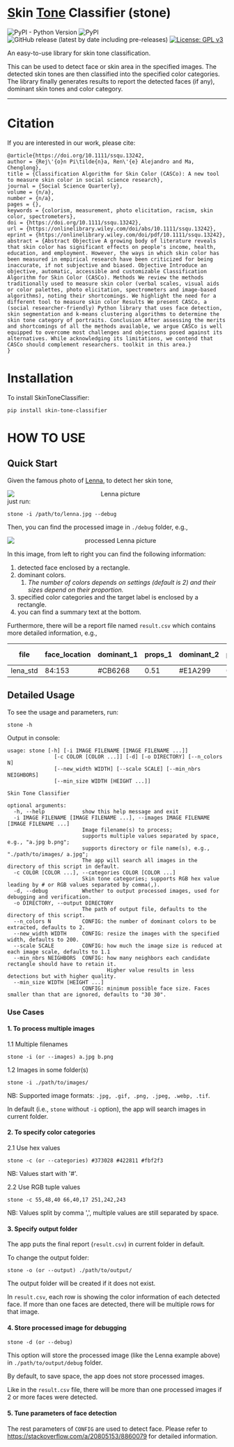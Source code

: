 # <u>S</u>kin <u>Tone</u> Classifier (stone)

![PyPI - Python Version](https://img.shields.io/pypi/pyversions/skin-tone-classifier)
![PyPI](https://img.shields.io/pypi/v/skin-tone-classifier)
![GitHub release (latest by date including pre-releases)](https://img.shields.io/github/v/release/ChenglongMa/SkinToneClassifier?include_prereleases)
[![License: GPL v3](https://img.shields.io/badge/License-GPL%20v3-blue.svg)](https://www.gnu.org/licenses/gpl-3.0)

An easy-to-use library for skin tone classification.

This can be used to detect face or skin area in the specified images.
The detected skin tones are then classified into the specified color categories.
The library finally generates results to report the detected faces (if any),
dominant skin tones and color category.

---
# Citation
If you are interested in our work, please cite:

```text
@article{https://doi.org/10.1111/ssqu.13242,
author = {Rej\'{o}n Pi\tilde{n}a, Ren\'{e} Alejandro and Ma, Chenglong},
title = {Classification Algorithm for Skin Color (CASCo): A new tool to measure skin color in social science research},
journal = {Social Science Quarterly},
volume = {n/a},
number = {n/a},
pages = {},
keywords = {colorism, measurement, photo elicitation, racism, skin color, spectrometers},
doi = {https://doi.org/10.1111/ssqu.13242},
url = {https://onlinelibrary.wiley.com/doi/abs/10.1111/ssqu.13242},
eprint = {https://onlinelibrary.wiley.com/doi/pdf/10.1111/ssqu.13242},
abstract = {Abstract Objective A growing body of literature reveals that skin color has significant effects on people's income, health, education, and employment. However, the ways in which skin color has been measured in empirical research have been criticized for being inaccurate, if not subjective and biased. Objective Introduce an objective, automatic, accessible and customizable Classification Algorithm for Skin Color (CASCo). Methods We review the methods traditionally used to measure skin color (verbal scales, visual aids or color palettes, photo elicitation, spectrometers and image-based algorithms), noting their shortcomings. We highlight the need for a different tool to measure skin color Results We present CASCo, a (social researcher-friendly) Python library that uses face detection, skin segmentation and k-means clustering algorithms to determine the skin tone category of portraits. Conclusion After assessing the merits and shortcomings of all the methods available, we argue CASCo is well equipped to overcome most challenges and objections posed against its alternatives. While acknowledging its limitations, we contend that CASCo should complement researchers. toolkit in this area.}
}
```
# Installation

To install SkinToneClassifier:

```shell
pip install skin-tone-classifier
```

# HOW TO USE

## Quick Start

Given the famous photo of [Lenna](http://www.lenna.org/), to detect her skin tone,

<div align="center">
   <img src="https://raw.githubusercontent.com/ChenglongMa/SkinToneClassifier/main/docs/lena_std.jpg"  alt="Lenna picture" style="display: block; margin: auto"/>
</div>
just run:

```shell
stone -i /path/to/lenna.jpg --debug
```

Then, you can find the processed image in `./debug` folder, e.g.,

<div align="center">
   <img src="https://raw.githubusercontent.com/ChenglongMa/SkinToneClassifier/main/docs/lena_std-1.jpg"  alt="processed Lenna picture" style="display: block; margin: auto"/>
</div>

In this image, from left to right you can find the following information:

1. detected face enclosed by a rectangle.
2. dominant colors.
    1. _The number of colors depends on settings (default is 2) and their sizes depend on their proportion._
3. specified color categories and the target label is enclosed by a rectangle.
4. you can find a summary text at the bottom.

Furthermore, there will be a report file named `result.csv` which contains more detailed information, e.g.,

| file     | face_location | dominant_1 | props_1 | dominant_2 | props_2 | category | PERLA | distance(0-100) |
|----------|---------------|------------|---------|------------|---------|----------|-------|-----------------|
| lena_std | 84:153        | #CB6268    | 0.51    | #E1A299    | 0.49    | #e7c1b8  | I     | 17.37           |

## Detailed Usage

To see the usage and parameters, run:

```shell
stone -h
```

Output in console:

```text
usage: stone [-h] [-i IMAGE FILENAME [IMAGE FILENAME ...]]
               [-c COLOR [COLOR ...]] [-d] [-o DIRECTORY] [--n_colors N]
               [--new_width WIDTH] [--scale SCALE] [--min_nbrs NEIGHBORS]
               [--min_size WIDTH [HEIGHT ...]]

Skin Tone Classifier

optional arguments:
  -h, --help            show this help message and exit
  -i IMAGE FILENAME [IMAGE FILENAME ...], --images IMAGE FILENAME [IMAGE FILENAME ...]
                        Image filename(s) to process;
                        supports multiple values separated by space, e.g., "a.jpg b.png";
                        supports directory or file name(s), e.g., "./path/to/images/ a.jpg";
                        The app will search all images in the directory of this script in default.
  -c COLOR [COLOR ...], --categories COLOR [COLOR ...]
                        Skin tone categories; supports RGB hex value leading by # or RGB values separated by comma(,).
  -d, --debug           Whether to output processed images, used for debugging and verification.
  -o DIRECTORY, --output DIRECTORY
                        The path of output file, defaults to the directory of this script.
  --n_colors N          CONFIG: the number of dominant colors to be extracted, defaults to 2.
  --new_width WIDTH     CONFIG: resize the images with the specified width, defaults to 200.
  --scale SCALE         CONFIG: how much the image size is reduced at each image scale, defaults to 1.1
  --min_nbrs NEIGHBORS  CONFIG: how many neighbors each candidate rectangle should have to retain it.
                                Higher value results in less detections but with higher quality.
  --min_size WIDTH [HEIGHT ...]
                        CONFIG: minimum possible face size. Faces smaller than that are ignored, defaults to "30 30".
```

### Use Cases

#### 1. To process multiple images

1.1 Multiple filenames

```shell
stone -i (or --images) a.jpg b.png
```

1.2 Images in some folder(s)

```shell
stone -i ./path/to/images/
```

NB: Supported image formats: `.jpg, .gif, .png, .jpeg, .webp, .tif`.

In default (i.e., `stone` without `-i` option), the app will search images in current folder.

#### 2. To specify color categories

2.1 Use hex values

```shell
stone -c (or --categories) #373028 #422811 #fbf2f3
```

NB: Values start with '#'.

[//]: # (<div style="display:flex;">)

[//]: # (   <p style="background-color:#373028; color: aliceblue; text-align:center; vertical-align: middle; width: 80px;float: start;">)

[//]: # (      #373028)

[//]: # (   </p>)

[//]: # (   <p style="background-color:#422811; color: aliceblue; text-align:center; vertical-align: middle; width: 80px">)

[//]: # (      #422811)

[//]: # (   </p>)

[//]: # (   <p style="background-color:#513b2e; color: aliceblue; text-align:center; vertical-align: middle; width: 80px">)

[//]: # (      #513b2e)

[//]: # (   </p>  )

[//]: # (   <p style="background-color:#6f503c; color: aliceblue; text-align:center; vertical-align: middle; width: 80px">)

[//]: # (      #6f503c)

[//]: # (   </p>)

[//]: # (   <p style="background-color:#81654f; color: aliceblue; text-align:center; vertical-align: middle; width: 80px">)

[//]: # (      #81654f)

[//]: # (   </p>)

[//]: # (   <p style="background-color:#9d7a54; color: aliceblue; text-align:center; vertical-align: middle; width: 80px">)

[//]: # (      #9d7a54)

[//]: # (   </p>)

[//]: # (   <p style="background-color:#bea07e; color: aliceblue; text-align:center; vertical-align: middle; width: 80px">)

[//]: # (      #bea07e)

[//]: # (   </p>)

[//]: # (   <p style="background-color:#e5c8a6; color: black; text-align:center; vertical-align: middle; width: 80px">)

[//]: # (      #e5c8a6)

[//]: # (   </p>)

[//]: # (   <p style="background-color:#e7c1b8; color: black; text-align:center; vertical-align: middle; width: 80px">)

[//]: # (      #e7c1b8)

[//]: # (   </p>)

[//]: # (   <p style="background-color:#f3dad6; color: black; text-align:center; vertical-align: middle; width: 80px">)

[//]: # (      #f3dad6)

[//]: # (   </p>)

[//]: # (   <p style="background-color:#fbf2f3; color: black; text-align:center; vertical-align: middle; width: 80px">)

[//]: # (      #fbf2f3)

[//]: # (   </p>)

[//]: # (</div>)

2.2 Use RGB tuple values

```shell
stone -c 55,48,40 66,40,17 251,242,243
```

NB: Values split by comma ',', multiple values are still separated by space.

#### 3. Specify output folder

The app puts the final report (`result.csv`) in current folder in default.

To change the output folder:

```shell
stone -o (or --output) ./path/to/output/
```

The output folder will be created if it does not exist.

In `result.csv`, each row is showing the color information of each detected face.
If more than one faces are detected, there will be multiple rows for that image.

#### 4. Store processed image for debugging

```shell
stone -d (or --debug)
```

This option will store the processed image (like the Lenna example above) in `./path/to/output/debug` folder.

By default, to save space, the app does not store processed images.

Like in the `result.csv` file, there will be more than one processed images if 2 or more faces were detected.

#### 5. Tune parameters of face detection

The rest parameters of `CONFIG` are used to detect face.
Please refer to https://stackoverflow.com/a/20805153/8860079 for detailed information. 
